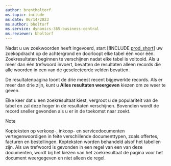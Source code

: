 ```yaml
---
author: brentholtorf
ms.topic: include
ms.date: 06/14/2023
ms.author: bholtorf
ms.service: dynamics-365-business-central
ms.reviewer: bholtorf
---
```


Nadat u uw zoekwoorden heeft ingevoerd, start [!INCLUDE [prod_short](prod_short.md)] uw zoekopdracht op de achtergrond en doorloopt elke tabel één voor één. Zoekresultaten beginnen te verschijnen nadat elke tabel is voltooid. Als u meer dan één trefwoord invoert, bevatten de resultaten alleen records die alle woorden in een van de geselecteerde velden bevatten.

De resultatenpagina toont de drie meest recent bijgewerkte records. Als er meer dan drie zijn, kunt u **Alles resultaten weergeven** kiezen om ze weer te geven.

Elke keer dat u een zoekresultaat kiest, vergroot u de populariteit van de tabel en zal deze hoger in de resultaten verschijnen. Bovendien wordt de record sneller gevonden als u er in de toekomst naar zoekt.

> [!NOTE]
> Kopteksten op verkoop-, inkoop- en servicedocumenten vertegenwoordigen in feite verschillende documenttypen, zoals offertes, facturen en bestellingen. Kopteksten worden behandeld alsof het tabellen zijn. Als uw trefwoord is gevonden in een regel van een van deze documenten, wordt bij het kiezen van het zoekresultaat de pagina voor het document weergegeven en niet alleen de regel.